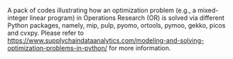 A pack of codes illustrating how an optimization problem (e.g., a mixed-integer linear program) in Operations Research (OR) is solved via different Python packages, namely, mip, pulp, pyomo, ortools, pymoo, gekko, picos and cvxpy. Please refer to https://www.supplychaindataanalytics.com/modeling-and-solving-optimization-problems-in-python/ for more information. 
